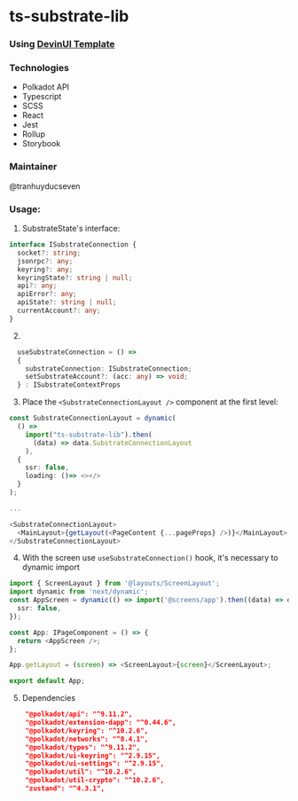 # ts-substrate-lib

### Using [DevinUI Template](https://github.com/de-v-in/react-lib-template)

### Technologies

- Polkadot API
- Typescript
- SCSS
- React
- Jest
- Rollup
- Storybook

### Maintainer

@tranhuyducseven

### Usage:

1. SubstrateState's interface:

```ts
interface ISubstrateConnection {
  socket?: string;
  jsonrpc?: any;
  keyring?: any;
  keyringState?: string | null;
  api?: any;
  apiError?: any;
  apiState?: string | null;
  currentAccount?: any;
}
```

2.

```ts
  useSubstrateConnection = () =>
  {
    substrateConnection: ISubstrateConnection;
    setSubstrateAccount?: (acc: any) => void;
  } : ISubstrateContextProps
```

3. Place the `<SubstrateConnectionLayout />` component at the first level:

```ts
const SubstrateConnectionLayout = dynamic(
  () =>
    import("ts-substrate-lib").then(
      (data) => data.SubstrateConnectionLayout
    ),
  {
    ssr: false,
    loading: ()=> <></>
  }
);

...

<SubstrateConnectionLayout>
  <MainLayout>{getLayout(<PageContent {...pageProps} />)}</MainLayout>;
</SubstrateConnectionLayout>
```

4. With the screen use `useSubstrateConnection()` hook, it's necessary to dynamic import

```ts
import { ScreenLayout } from '@layouts/ScreenLayout';
import dynamic from 'next/dynamic';
const AppScreen = dynamic(() => import('@screens/app').then((data) => data.AppScreen), {
  ssr: false,
});

const App: IPageComponent = () => {
  return <AppScreen />;
};

App.getLayout = (screen) => <ScreenLayout>{screen}</ScreenLayout>;

export default App;
```

5. Dependencies

```json
    "@polkadot/api": "^9.11.2",
    "@polkadot/extension-dapp": "^0.44.6",
    "@polkadot/keyring": "^10.2.6",
    "@polkadot/networks": "^8.4.1",
    "@polkadot/types": "^9.11.2",
    "@polkadot/ui-keyring": "^2.9.15",
    "@polkadot/ui-settings": "^2.9.15",
    "@polkadot/util": "^10.2.6",
    "@polkadot/util-crypto": "^10.2.6",
    "zustand": "^4.3.1",
```
